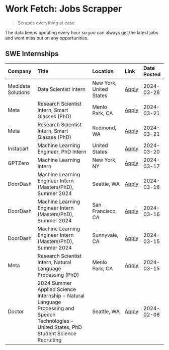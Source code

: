 # Work Fetch: Jobs Scrapper
> Scrapes everything at ease

The data keeps updating every hour so you can always get the latest jobs and wont miss out on any opportunities.

## SWE Internships
<!--START_SECTION:workfetch-->
| Company            | Title                                                                                                                                        | Location                | Link                                                                                                                                                                                                                                                                                                                                                 | Date Posted   |
|:-------------------|:---------------------------------------------------------------------------------------------------------------------------------------------|:------------------------|:-----------------------------------------------------------------------------------------------------------------------------------------------------------------------------------------------------------------------------------------------------------------------------------------------------------------------------------------------------|:--------------|
| Medidata Solutions | Data Scientist Intern                                                                                                                        | New York, United States | [Apply](https://www.linkedin.com/jobs/view/data-scientist-intern-at-medidata-solutions-3810253704?position=11&pageNum=0&refId=NMSW5bQWOkKFvt44ErOSOg%3D%3D&trackingId=frslbpOtHRMId%2BKRdJIC2A%3D%3D&trk=public_jobs_jserp-result_search-card)                                                                                                       | 2024-03-26    |
| Meta               | Research Scientist Intern, Smart Glasses (PhD)                                                                                               | Menlo Park, CA          | [Apply](https://www.linkedin.com/jobs/view/research-scientist-intern-smart-glasses-phd-at-meta-3811308332?position=8&pageNum=0&refId=NMSW5bQWOkKFvt44ErOSOg%3D%3D&trackingId=jqX9%2FlUg4FozTz4ZqgSaqA%3D%3D&trk=public_jobs_jserp-result_search-card)                                                                                                | 2024-03-21    |
| Meta               | Research Scientist Intern, Smart Glasses (PhD)                                                                                               | Redmond, WA             | [Apply](https://www.linkedin.com/jobs/view/research-scientist-intern-smart-glasses-phd-at-meta-3811304794?position=13&pageNum=0&refId=NMSW5bQWOkKFvt44ErOSOg%3D%3D&trackingId=jlebA80VTauAXuIVbrmLPQ%3D%3D&trk=public_jobs_jserp-result_search-card)                                                                                                 | 2024-03-21    |
| Instacart          | Machine Learning Engineer, PhD Intern                                                                                                        | United States           | [Apply](https://www.linkedin.com/jobs/view/machine-learning-engineer-phd-intern-at-instacart-3815634369?position=4&pageNum=0&refId=NMSW5bQWOkKFvt44ErOSOg%3D%3D&trackingId=jLYounlPp2GyIcf6LXuWjw%3D%3D&trk=public_jobs_jserp-result_search-card)                                                                                                    | 2024-03-20    |
| GPTZero            | Machine Learning Intern                                                                                                                      | New York, NY            | [Apply](https://www.linkedin.com/jobs/view/machine-learning-intern-at-gptzero-3860723963?position=9&pageNum=0&refId=NMSW5bQWOkKFvt44ErOSOg%3D%3D&trackingId=p4B1d5yuJOysUJGmr6i%2F3w%3D%3D&trk=public_jobs_jserp-result_search-card)                                                                                                                 | 2024-03-17    |
| DoorDash           | Machine Learning Engineer Intern (Masters/PhD), Summer 2024                                                                                  | Seattle, WA             | [Apply](https://www.linkedin.com/jobs/view/machine-learning-engineer-intern-masters-phd-summer-2024-at-doordash-3736455966?position=3&pageNum=0&refId=NMSW5bQWOkKFvt44ErOSOg%3D%3D&trackingId=avjr%2FKVzI3LkO2EC%2F0o9Dg%3D%3D&trk=public_jobs_jserp-result_search-card)                                                                             | 2024-03-16    |
| DoorDash           | Machine Learning Engineer Intern (Masters/PhD), Summer 2024                                                                                  | San Francisco, CA       | [Apply](https://www.linkedin.com/jobs/view/machine-learning-engineer-intern-masters-phd-summer-2024-at-doordash-3736457737?position=10&pageNum=0&refId=NMSW5bQWOkKFvt44ErOSOg%3D%3D&trackingId=4BHkvYhdjWoG8Yx8mhKNCA%3D%3D&trk=public_jobs_jserp-result_search-card)                                                                                | 2024-03-16    |
| DoorDash           | Machine Learning Engineer Intern (Masters/PhD), Summer 2024                                                                                  | Sunnyvale, CA           | [Apply](https://www.linkedin.com/jobs/view/machine-learning-engineer-intern-masters-phd-summer-2024-at-doordash-3736454973?position=2&pageNum=0&refId=NMSW5bQWOkKFvt44ErOSOg%3D%3D&trackingId=LwK0q%2BKgsU693DPvE%2FnwIg%3D%3D&trk=public_jobs_jserp-result_search-card)                                                                             | 2024-03-15    |
| Meta               | Research Scientist Intern, Natural Language Processing (PhD)                                                                                 | Menlo Park, CA          | [Apply](https://www.linkedin.com/jobs/view/research-scientist-intern-natural-language-processing-phd-at-meta-3858718375?position=12&pageNum=0&refId=NMSW5bQWOkKFvt44ErOSOg%3D%3D&trackingId=Vox3qnOucz97uJA8dylnJg%3D%3D&trk=public_jobs_jserp-result_search-card)                                                                                   | 2024-03-15    |
| Doctor             | 2024 Summer Applied Science Internship - Natural Language Processing and Speech Technologies - United States, PhD Student Science Recruiting | Seattle, WA             | [Apply](https://www.linkedin.com/jobs/view/2024-summer-applied-science-internship-natural-language-processing-and-speech-technologies-united-states-phd-student-science-recruiting-at-doctor-3819405754?position=14&pageNum=0&refId=NMSW5bQWOkKFvt44ErOSOg%3D%3D&trackingId=y9NOyq%2Fm1QqQC0hZ4nTuDA%3D%3D&trk=public_jobs_jserp-result_search-card) | 2024-02-06    |
<!--END_SECTION:workfetch-->

